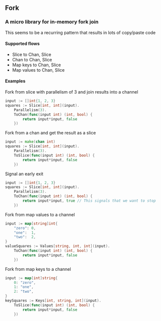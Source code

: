 ## Fork

### A micro library for in-memory fork join
This seems to be a recurring pattern that results in lots of copy/paste code

#### Supported flows
* Slice to Chan, Slice
* Chan to Chan, Slice
* Map keys to Chan, Slice
* Map values to Chan, Slice

#### Examples

Fork from slice with parallelism of 3 and join results into a channel
```go
input := []int{1, 2, 3}
squares := Slice[int, int](input).
    Parallelism(3).
    ToChan(func(input int) (int, bool) {
        return input*input, false
    })
```

Fork from a chan and get the result as a slice
```go
input := make(chan int)
squares := Slice[int, int](input).
    Parallelism(3).
    ToSlice(func(input int) (int, bool) {
        return input*input, false
    })
```

Signal an early exit
```go
input := []int{1, 2, 3}
squares := Slice[int, int](input).
    Parallelism(3).
    ToChan(func(input int) (int, bool) {
        return input*input, true // This signals that we want to stop
    })
```

Fork from map values to a channel
```go
input := map[string]int{
    "zero": 0,
    "one":  1,
    "two":  2,
}
valueSquares := Values[string, int, int](input).
    ToChan(func(input int) (int, bool) {
        return input*input, false
    })
```
Fork from map keys to a channel
```go
input := map[int]string{
    0: "zero",
    1: "one",
    2: "two",
}
keySquares := Keys[int, string, int](input).
    ToSlice(func(input int) (int, bool) {
        return input*input, false
    })
```